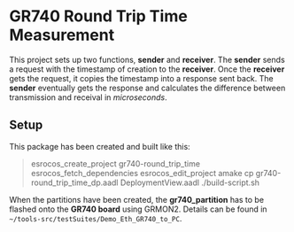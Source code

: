 # GR740 Round Trip Time Measurement

This project sets up two functions, **sender** and **receiver**.
The **sender** sends a request with the timestamp of creation to the **receiver**.
Once the **receiver** gets the request, it copies the timestamp into a response sent back.
The **sender** eventually gets the response and calculates the difference between transmission and receival in *microseconds*.

## Setup

This package has been created and built like this:

> esrocos_create_project gr740-round_trip_time
> esrocos_fetch_dependencies
> esrocos_edit_project
> amake
> cp gr740-round_trip_time_dp.aadl DeploymentView.aadl
> ./build-script.sh

When the partitions have been created, the **gr740_partition** has to be flashed onto the **GR740 board** using GRMON2.
Details can be found in `~/tools-src/testSuites/Demo_Eth_GR740_to_PC`.
